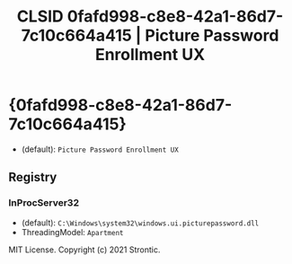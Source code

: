 ﻿---
title: "CLSID 0fafd998-c8e8-42a1-86d7-7c10c664a415 | Picture Password Enrollment UX"
excerpt: What is COM-Object CLSID 0fafd998-c8e8-42a1-86d7-7c10c664a415?
---

# {0fafd998-c8e8-42a1-86d7-7c10c664a415}

* (default): `Picture Password Enrollment UX`

## Registry


### InProcServer32

* (default): `C:\Windows\system32\windows.ui.picturepassword.dll`
* ThreadingModel: `Apartment`

MIT License. Copyright (c) 2021 Strontic.


